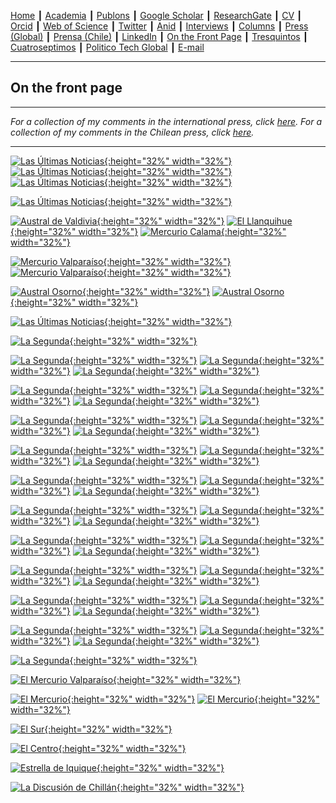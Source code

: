 [Home](https://kennethbunker.github.io/) ┃ [Academia](https://www.researchgate.net/profile/Kenneth-Bunker) ┃  [Publons](https://publons.com/researcher/1861400/kenneth-bunker/) ┃ [Google Scholar](https://scholar.google.cl/citations?user=kFHaW6wAAAAJ&hl) ┃ [ResearchGate](https://www.researchgate.net/profile/Kenneth-Bunker) ┃ [CV](https://www.dropbox.com/s/e1hjycqkmixr5x5/CV_Kenneth_Bunker.pdf?dl=0) ┃ [Orcid](https://orcid.org/0000-0002-4579-6132) ┃ [Web of Science](https://www.webofscience.com/wos/author/record/R-4439-2018) ┃ [Twitter](https://twitter.com/kennethbunker) ┃ [Anid](https://investigadores.anid.cl/es/public_search/researcher?id=8287) ┃ [Interviews](https://kennethbunker.github.io/prensa) ┃ [Columns](https://kennethbunker.github.io/columns) ┃ [Press (Global)](https://kennethbunker.github.io/press) ┃ [Prensa (Chile)](https://kennethbunker.github.io/prensa) ┃ [LinkedIn](https://cl.linkedin.com/in/kennethbunker) ┃ [On the Front Page](https://kennethbunker.github.io/covers) ┃ [Tresquintos](https://tresquintos.cl) ┃ [Cuatroseptimos](https://twitter.com/cuatroseptimos) ┃ [Politico Tech Global](https://politicotechglobal.com) ┃ [E-mail](mailto:kabunker@gmail.com)


---

## On the front page

---

*For a collection of my comments in the international press, click [here](https://kennethbunker.github.io/press). For a collection of my comments in the Chilean press, click [here](https://kennethbunker.github.io/prensa).*

---

[![Las Últimas Noticias](/img/20210719%20-%20LUN.png){:height="32%" width="32%"}](/img/20210719%20-%20LUN.png) [![Las Últimas Noticias](/img/20211122%20-%20LUN.png){:height="32%" width="32%"}](/img/20211122%20-%20LUN.png) [![Las Últimas Noticias](/img/20211220%20-%20LUN.png){:height="32%" width="32%"}](/img/20211220%20-%20LUN.png)

[![Las Últimas Noticias](/img/20220905%20-%20LUN.png){:height="32%" width="32%"}](/img/20220905%20-%20LUN.png)

[![Austral de Valdivia](/img/20211212%20-%20AustralValdivia.png){:height="32%" width="32%"}](/img/20211212%20-%20AustralValdivia.png) [![El Llanquihue](/img/20211212%20-%20El_Llanquihue.png){:height="32%" width="32%"}](/img/20211212%20-%20El_Llanquihue.png) [![Mercurio Calama](/img/20211212%20-%20MercurioCalama.png){:height="32%" width="32%"}](/img/20211212%20-%20MercurioCalama.png)

[![Mercurio Valparaíso](/img/20211212%20-%20MercurioValpo.png){:height="32%" width="32%"}](/img/20211212%20-%20MercurioValpo.png) [![Mercurio Valparaíso](/img/20210411%20-%20MercurioValpo.png){:height="32%" width="32%"}](/img/20210411%20-%20MercurioValpo.png)

[![Austral Osorno](/img/20211212%20-%20AustralOsorno.png){:height="32%" width="32%"}](/img/20211212%20-%20AustralOsorno.png) [![Austral Osorno](/img/20210411%20-%20AustralOsorno.png){:height="32%" width="32%"}](/img/20210411%20-%20AustralOsorno.png)

[![Las Últimas Noticias](/img/20210720%20-%20LUN.png){:height="32%" width="32%"}](/img/20210720%20-%20LUN.png)


[![La Segunda](/img/20230410%20-%20La%20Segunda.png){:height="32%" width="32%"}](/img/20230410%20-%20La%20Segunda.png)

[![La Segunda](/img/20230313%20-%20La%20Segunda.png){:height="32%" width="32%"}](/img/20230313%20-%20La%20Segunda.png) [![La Segunda](/img/20230223%20-%20La%20Segunda.png){:height="32%" width="32%"}](/img/20230223%20-%20La%20Segunda.png) [![La Segunda](/img/20230207%20-%20La%20Segunda.png){:height="32%" width="32%"}](/img/20230207%20-%20La%20Segunda.png)


[![La Segunda](/img/20221226%20-%20La%20Segunda.png){:height="32%" width="32%"}](/img/20221226%20-%20La%20Segunda.png) [![La Segunda](/img/20221220%20-%20La%20Segunda.png){:height="32%" width="32%"}](/img/20221220%20-%20La%20Segunda.png) [![La Segunda](/img/20220811%20-%20La%20Segunda.png){:height="32%" width="32%"}](/img/20220811%20-%20La%20Segunda.png)

[![La Segunda](/img/20220722%20-%20La%20Segunda.png){:height="32%" width="32%"}](/img/20220722%20-%20La%20Segunda.png) [![La Segunda](/img/20220719%20-%20La%20Segunda.png){:height="32%" width="32%"}](/img/20220719%20-%20La%20Segunda.png)
[![La Segunda](/img/20210419%20-%20La%20Segunda.png){:height="32%" width="32%"}](/img/20210419%20-%20La%20Segunda.png)

[![La Segunda](/img/20220711%20-%20La%20Segunda.png){:height="32%" width="32%"}](/img/20220711%20-%20La%20Segunda.png) [![La Segunda](/img/20220418%20-%20La%20Segunda.png){:height="32%" width="32%"}](/img/20220418%20-%20La%20Segunda.png) [![La Segunda](/img/20220618%20-%20La%20Segunda.png){:height="32%" width="32%"}](/img/20220618%20-%20La%20Segunda.png)

[![La Segunda](/img/20220411%20-%20La%20Segunda.png){:height="32%" width="32%"}](/img/20220411%20-%20La%20Segunda.png) [![La Segunda](/img/20220406%20-%20La%20Segunda.png){:height="32%" width="32%"}](/img/20220406%20-%20La%20Segunda.png) [![La Segunda](/img/20211213%20-%20La%20Segunda.png){:height="32%" width="32%"}](/img/20211213%20-%20La%20Segunda.png)

[![La Segunda](/img/20211130%20-%20La%20Segunda.png){:height="32%" width="32%"}](/img/20211130%20-%20La%20Segunda.png) [![La Segunda](/img/20211124%20-%20La%20Segunda.png){:height="32%" width="32%"}](/img/20211124%20-%20La%20Segunda.png) [![La Segunda](/img/20210719%20-%20La%20Segunda.png){:height="32%" width="32%"}](/img/20210719%20-%20La%20Segunda.png)

[![La Segunda](/img/20210806%20-%20La%20Segunda.png){:height="32%" width="32%"}](/img/20210806%20-%20La%20Segunda.png) [![La Segunda](/img/20211019%20-%20La%20Segunda.png){:height="32%" width="32%"}](/img/20211019%20-%20La%20Segunda.png) [![La Segunda](/img/20211004%20-%20La%20Segunda.png){:height="32%" width="32%"}](/img/20211004%20-%20La%20Segunda.png)

[![La Segunda](/img/20210909%20-%20La%20Segunda.png){:height="32%" width="32%"}](/img/20210909%20-%20La%20Segunda.png) [![La Segunda](/img/20210824%20-%20La%20Segunda.png){:height="32%" width="32%"}](/img/20210824%20-%20La%20Segunda.png) [![La Segunda](/img/20210922%20-%20La%20Segunda.png){:height="32%" width="32%"}](/img/20210922%20-%20La%20Segunda.png)

[![La Segunda](/img/20210924%20-%20La%20Segunda.png){:height="32%" width="32%"}](/img/20210924%20-%20La%20Segunda.png) [![La Segunda](/img/20210927%20-%20La%20Segunda.png){:height="32%" width="32%"}](/img/20210927%20-%20La%20Segunda.png) [![La Segunda](/img/20210905%20-%20La%20Segunda.png){:height="32%" width="32%"}](/img/20210905%20-%20La%20Segunda.png)

[![La Segunda](/img/20210301%20-%20La%20Segunda.png){:height="32%" width="32%"}](/img/20210301%20-%20La%20Segunda.png) [![La Segunda](/img/20211203%20-%20La%20Segunda.png){:height="32%" width="32%"}](/img/20211203%20-%20La%20Segunda.png) [![La Segunda](/img/20210427%20-%20La%20Segunda.png){:height="32%" width="32%"}](/img/20210427%20-%20La%20Segunda.png)

[![La Segunda](/img/20200323%20La%20Segunda.png){:height="32%" width="32%"}](/img/20200323%20-%20La%20Segunda.png) 

[![El Mercurio Valparaíso](/img/20210808%20-%20MercurioValpo.png){:height="32%" width="32%"}](/img/20210808%20-%20MercurioValpo.png)

[![El Mercurio](/img/20230208%20-%20El%20Mercurio.png){:height="32%" width="32%"}](/img/20230208%20-%20El%%20Mercurio.png) [![El Mercurio](/img/20210225%20-%20El%20Mercurio.png){:height="32%" width="32%"}](/img/20210225%20-%20El%20Mercurio.png) 

[![El Sur](/img/20210411%20-%20El_Sur.png){:height="32%" width="32%"}](/img/20210411%20-%20El_Sur.png)

[![El Centro](/img/20160522%20-%20El_Centro.png){:height="32%" width="32%"}](https://kennethbunker.github.io/img/20160522%20-%20El_Centro.png)

[![Estrella de Iquique](/img/20210411%20-%20Estrella_Iquique.png){:height="32%" width="32%"}](/img/20210411%20-%20Estrella_Iquique.png)

[![La Discusión de Chillán](/img/20211215%20-%20La_Discusion.png){:height="32%" width="32%"}](/img/20211215%20-%20La_Discusion.png)
